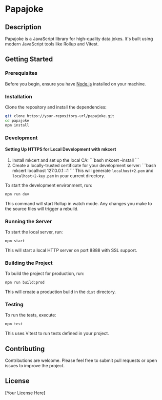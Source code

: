 
# Papajoke

## Description

Papajoke is a JavaScript library for high-quality data jokes. It's built using modern JavaScript tools like Rollup and Vitest.

## Getting Started

### Prerequisites

Before you begin, ensure you have [Node.js](https://nodejs.org/) installed on your machine.

### Installation

Clone the repository and install the dependencies:

```bash
git clone https://your-repository-url/papajoke.git
cd papajoke
npm install
```

### Development

#### Setting Up HTTPS for Local Development with mkcert

1. Install mkcert and set up the local CA:
   \```bash
   mkcert -install
   \```
2. Create a locally-trusted certificate for your development server:
   \```bash
   mkcert localhost 127.0.0.1 ::1
   \```
   This will generate `localhost+2.pem` and `localhost+2-key.pem` in your current directory.


To start the development environment, run:

```bash
npm run dev
```

This command will start Rollup in watch mode. Any changes you make to the source files will trigger a rebuild.

### Running the Server

To start the local server, run:

```bash
npm start
```

This will start a local HTTP server on port 8888 with SSL support.

### Building the Project

To build the project for production, run:

```bash
npm run build:prod
```

This will create a production build in the `dist` directory.

### Testing

To run the tests, execute:

```bash
npm test
```

This uses Vitest to run tests defined in your project.

## Contributing

Contributions are welcome. Please feel free to submit pull requests or open issues to improve the project.

## License

[Your License Here]
